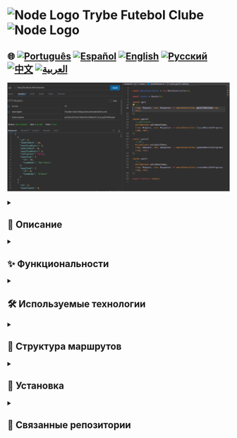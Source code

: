 # <img src="https://cdn-icons-png.flaticon.com/128/5968/5968322.png" alt="Node Logo" width="52" height="30" /> Trybe Futebol Clube <img src="https://cdn-icons-png.flaticon.com/128/5968/5968322.png" alt="Node Logo" width="52" height="30" />

## 🌐 [![Português](https://img.shields.io/badge/Português-green)](https://github.com/SamuelRocha91/trybeFutebolClube/blob/main/README.md) [![Español](https://img.shields.io/badge/Español-yellow)](https://github.com/SamuelRocha91/trybeFutebolClube/blob/main/README_es.md) [![English](https://img.shields.io/badge/English-blue)](https://github.com/SamuelRocha91/trybeFutebolClube/blob/main/README_en.md) [![Русский](https://img.shields.io/badge/Русский-lightgrey)](https://github.com/SamuelRocha91/trybeFutebolClube/blob/main/README_ru.md) [![中文](https://img.shields.io/badge/中文-red)](https://github.com/SamuelRocha91/trybeFutebolClube/blob/main/README_ch.md) [![العربية](https://img.shields.io/badge/العربية-orange)](https://github.com/SamuelRocha91/trybeFutebolClube/blob/main/README_ar.md)

![Предварительный просмотр приложения](./capturaEnpoint.png)

<details>
  <summary><h2>📄 Описание</h2></summary>

  **Trybe Futebol Clube** — это приложение для управления футбольными матчами, разработанное в рамках модуля Backend курса веб-разработки Trybe. Этот проект позволяет пользователям управлять матчами, командами и таблицами в простой и эффективной манере, используя надежный и контейнеризированный бэкенд.

</details>

<details>
  <summary><h2>✨ Функциональности</h2></summary>

  - **Управление матчами**: Создание, обновление и завершение текущих матчей.
  - **Управление командами**: Регистрация и управление информацией о футбольных командах.
  - **Система входа**: Аутентификация пользователей для обеспечения безопасности и целостности данных.
  - **Таблица**: Получение информации о таблице команд в удобном формате.

</details>

<details>
  <summary><h2>🛠️ Используемые технологии</h2></summary>

  - **Node.js**: Среда выполнения для JavaScript на стороне сервера.
  - **Express**: Фреймворк для создания RESTful API.
  - **Sequelize**: ORM (Object-Relational Mapping) для работы с базами данных.
  - **Docker**: Для контейнеризации приложения, что упрощает настройку и управление зависимостями.
  - **TypeScript**: Для статической типизации, что увеличивает качество и удобство сопровождения кода.

</details>

<details>
  <summary><h2>📑 Структура маршрутов</h2></summary>

  API имеет следующие маршруты:

  - **Команды**
    - `GET /teams`: Получить все команды.
    - `POST /teams`: Создать новую команду.

  - **Вход**
    - `POST /login`: Выполнить аутентификацию пользователя.

  - **Матчи**
    - `GET /matches`: Получить все матчи.
    - `POST /matches`: Создать новый матч.
    - `PATCH /matches/:id`: Обновить текущий матч.
    - `PATCH /matches/:id/finish`: Завершить текущий матч.

  - **Таблица**
    - `GET /leaderboard`: Получить таблицу команд.

</details>

<details>
  <summary><h2>🚀 Установка</h2></summary>

  1. Клонируйте репозиторий:

     ```bash
     git clone <URL_РЕПОЗИТОРИЯ>
     cd trybe-futebol-clube
     ```

  2. Установите зависимости:

     ```bash
     npm install
     ```

  3. Настройте Docker:

     - Убедитесь, что Docker установлен и запущен на вашем компьютере.
     - Вы можете использовать `docker-compose` для инициализации необходимых сервисов.

  4. Чтобы запустить приложение, используйте команду:

     ```bash
     cd app
     docker-compose up --build
     ```

     Приложение будет запущено на порту, указанном в переменной окружения `APP_PORT`, по умолчанию — 3001.

</details>

<details>
  <summary><h2>🔗 Связанные репозитории</h2></summary>

  - 🗡️ [Trybe Smith](https://github.com/SamuelRocha91/TrybeSmith/blob/main/README_ru.md)
  - 🪧 [Blogs Api](https://github.com/SamuelRocha91/BlogsApi/blob/main/README_ru.md)
  - 🐉 [Trybers and Dragons](https://github.com/SamuelRocha91/trybeAndDragons/blob/main/README_ru.md)

</details>

